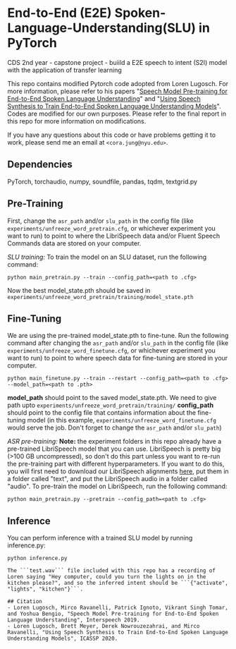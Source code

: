# End-to-End (E2E) Spoken-Language-Understanding(SLU) in PyTorch
CDS 2nd year - capstone project - buiild a E2E speech to intent (S2I) model with the application of transfer learning

This repo contains modified Pytorch code adopted from Loren Lugosch. For more information, please refer to his papers "[Speech Model Pre-training for End-to-End Spoken Language Understanding](https://arxiv.org/abs/1904.03670)" and "[Using Speech Synthesis to Train End-to-End Spoken Language Understanding Models](https://arxiv.org/abs/1910.09463)".
Codes are modified for our own purposes. Please refer to the final report in this repo for more information on modifications.

If you have any questions about this code or have problems getting it to work, please send me an email at ```<cora.jung@nyu.edu>```.

## Dependencies
PyTorch, torchaudio, numpy, soundfile, pandas, tqdm, textgrid.py

## Pre-Training
First, change the ```asr_path``` and/or ```slu_path``` in the config file (like ```experiments/unfreeze_word_pretrain.cfg```, or whichever experiment you want to run) to point to where the LibriSpeech data and/or Fluent Speech Commands data are stored on your computer.

_SLU training:_ To train the model on an SLU dataset, run the following command:
```
python main_pretrain.py --train --config_path=<path to .cfg>
```
Now the best model_state.pth should be saved in ```experiments/unfreeze_word_pretrain/training/model_state.pth```

## Fine-Tuning
We are using the pre-trained model_state.pth to fine-tune. Run the following command after changing the ```asr_path``` and/or ```slu_path``` in the config file (like ```experiments/unfreeze_word_finetune.cfg```, or whichever experiment you want to run) to point to where speech data for fine-tuning are stored in your computer.

```
python main_finetune.py --train --restart --config_path=<path to .cfg> --model_path=<path to .pth>
```
**model_path** should point to the saved model_state.pth. We need to give path upto ```experiments/unfreeze_word_pretrain/training/```
**config_path** should point to the config file that contains information about the fine-tuning model (in this example, ```experiments/unfreeze_word_finetune.cfg``` would serve the job. Don't forget to change the ```asr_path``` and/or ```slu_path```)

_ASR pre-training:_ **Note:** the experiment folders in this repo already have a pre-trained LibriSpeech model that you can use. LibriSpeech is pretty big (>100 GB uncompressed), so don't do this part unless you want to re-run the pre-training part with different hyperparameters. If you want to do this, you will first need to download our LibriSpeech alignments [here](https://zenodo.org/record/2619474#.XKDP2VNKg1g), put them in a folder called "text", and put the LibriSpeech audio in a folder called "audio". To pre-train the model on LibriSpeech, run the following command:
```
python main_pretrain.py --pretrain --config_path=<path to .cfg>
```

## Inference
You can perform inference with a trained SLU model by running inference.py:
```
python inference.py
```

```
The ```test.wav``` file included with this repo has a recording of Loren saying "Hey computer, could you turn the lights on in the kitchen please?", and so the inferred intent should be ```{"activate", "lights", "kitchen"}```.

## Citation
- Loren Lugosch, Mirco Ravanelli, Patrick Ignoto, Vikrant Singh Tomar, and Yoshua Bengio, "Speech Model Pre-training for End-to-End Spoken Language Understanding", Interspeech 2019.
- Loren Lugosch, Brett Meyer, Derek Nowrouzezahrai, and Mirco Ravanelli, "Using Speech Synthesis to Train End-to-End Spoken Language Understanding Models", ICASSP 2020.
